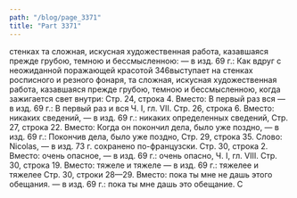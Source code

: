 ```yaml
---
path: "/blog/page_3371"
title: "Part 3371"
---
```


 стенках та сложная, искусная художественная работа, казавшаяся прежде грубою, темною и бессмысленною: — в изд. 69 г.: Как вдруг с неожиданной поражающей красотой 346выступает на стенках росписного и резного фонаря, та сложная, искусная художественная работа, казавшаяся прежде грубою, темною и бессмысленною, когда зажигается свет внутри:
Стр. 24, строка 4.
Вместо: В первый раз вся — в изд. 69 г.: В первый раз и вся
Ч. I, гл. VII.
Стр. 26, строка 6.
Вместо: никаких сведений, — в изд. 69 г.: никаких определенных сведений,
Стр. 27, строка 22.
Вместо: Когда он покончил дела, было уже поздно, — в изд. 69 г.: Покончив дела, было уже поздно,
Стр. 29, строка 35.
Слово: Nicolas, — в изд. 73 г. сохранено по-французски.
Стр. 30, строка 2.
Вместо: очень опасное, — в изд. 69 г.: очень опасно,
Ч. I, гл. VIII.
Стр. 30, строка 19.
Вместо: тяжеле и тяжеле — в изд. 69 г.: тяжелее и тяжелее
Стр. 30, строки 28—29.
Вместо: пока ты мне не дашь этого обещания. — в изд. 69 г.: пока ты мне дашь это обещание.
С
